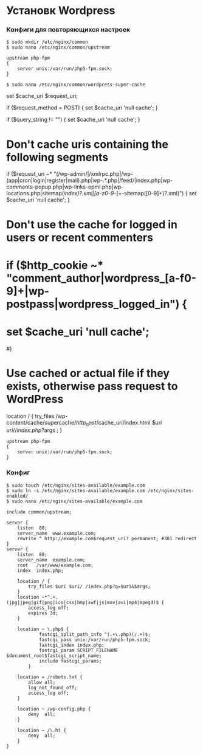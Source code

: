
# Установк Wordpress


### Конфиги для повторяющихся настроек

```
$ sudo mkdir /etc/nginx/common
$ sudo nano /etc/nginx/common/upstream
```

```
upstream php-fpm
{
	server unix:/var/run/php5-fpm.sock;
}
```

```
$ sudo nano /etc/nginx/common/wordpress-super-cache
```
set $cache_uri $request_uri;

if ($request_method = POST) {
	set $cache_uri 'null cache';
}

if ($query_string != "") {
	set $cache_uri 'null cache';
}   

# Don't cache uris containing the following segments
if ($request_uri ~* "(/wp-admin/|/xmlrpc.php|/wp-(app|cron|login|register|mail).php|wp-.*.php|/feed/|index.php|wp-comments-popup.php|wp-links-opml.php|wp-locations.php|sitemap(_index)?.xml|[a-z0-9_-]+-sitemap([0-9]+)?.xml)") {
	set $cache_uri 'null cache';
}   

# Don't use the cache for logged in users or recent commenters
# if ($http_cookie ~* "comment_author|wordpress_[a-f0-9]+|wp-postpass|wordpress_logged_in") {
#	set $cache_uri 'null cache';
#}

# Use cached or actual file if they exists, otherwise pass request to WordPress
location / {
        try_files /wp-content/cache/supercache/$http_host/$cache_uri/index.html $uri $uri/ /index.php?$args ;
}    
```
upstream php-fpm
{
	server unix:/var/run/php5-fpm.sock;
}
```

### Конфиг

```
$ sudo touch /etc/nginx/sites-available/example.com
$ sudo ln -s /etc/nginx/sites-available/example.com /etc/nginx/sites-enabled/
$ sudo nano /etc/nginx/sites-available/example.com
```
```
include common/upstream;

server {
	listen  80;
	server_name  www.example.com;
	rewrite ^ http://example.com$request_uri? permanent; #301 redirect
}
server {
	listen  80;
	server_name  example.com; 
	root   /var/www/example.com;
	index  index.php;

	location / {
		try_files $uri $uri/ /index.php?q=$uri&$args;
	}
	location ~*^.+.(jpg|jpeg|gif|png|ico|css|bmp|swf|js|mov|avi|mp4|mpeg4)$ {
		access_log off;
		expires 3d;
	}
	
	location ~ \.php$ {
        	fastcgi_split_path_info ^(.+\.php)(/.+)$;
        	fastcgi_pass unix:/var/run/php5-fpm.sock;
        	fastcgi_index index.php;
        	fastcgi_param SCRIPT_FILENAME $document_root$fastcgi_script_name;
        	include fastcgi_params;
        }

	location = /robots.txt {
		allow all;
		log_not_found off;
		access_log off;
	}
	
	location ~ /wp-config.php {
		deny  all;
	}
	
	location ~ /\.ht {
		deny  all;
	}
}
```



